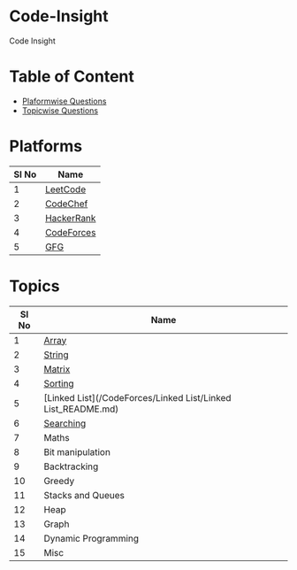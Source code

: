 # Code-Insight
Code Insight

# Table of Content
- [Plaformwise Questions](/README.md/#Platforms)
- [Topicwise Questions](/README.md/#Topics)

# Platforms

| **Sl No**      | **Name** |
| ----------- | ----------- |
| 1      | [LeetCode](/Leetcode/leetcodeQuestions.md)   |
| 2      | [CodeChef ](/CodeChef/codechefQuestions.md)  |
| 3      | [HackerRank](/HackerRank/hackerrankQuestions.md)|
| 4      | [CodeForces](/CodeForces/codeforcesQuestions.md) |
| 5      | [GFG ](/GFG/GFGQuestions.md)    | 


# Topics
| **Sl No**      | **Name** |
| ----------- | ----------- |
| 1      | [Array](/Leetcode/Arrays/Arrays_README.md)   |
| 2      | [String](/CodeForces/String/String_README.md)  |
| 3      | [Matrix ](/Leetcode/Matrix/Matrix.md)|
| 4      | [Sorting](/CodeForces/Sorting/Sorting.md)|
| 5      | [Linked List](/CodeForces/Linked List/Linked List_README.md)|
| 6      | [Searching](/CodeForces/Searching/Searching_README.md) |
| 7      | Maths |
| 8      | Bit manipulation |
| 9      | Backtracking |
| 10      | Greedy |
| 11      | Stacks and Queues |
| 12      | Heap |
| 13      | Graph |
| 14      | Dynamic Programming |
| 15      | Misc |




